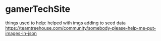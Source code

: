 # gamerTechSite

things used to help:
helped with imgs adding to seed data
https://teamtreehouse.com/community/somebody-please-help-me-put-images-in-json